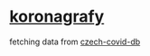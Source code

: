 # [koronagrafy](koronagrafy.techbrick.cz)
fetching data from [czech-covid-db](https://github.com/kukosek/czech-covid-db)
